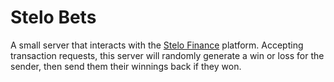 # Stelo Bets

A small server that interacts with the [Stelo Finance](https://stelo.finance) platform.
Accepting transaction requests, this server will randomly generate a win or loss for the sender, then send them their winnings back if they won.
